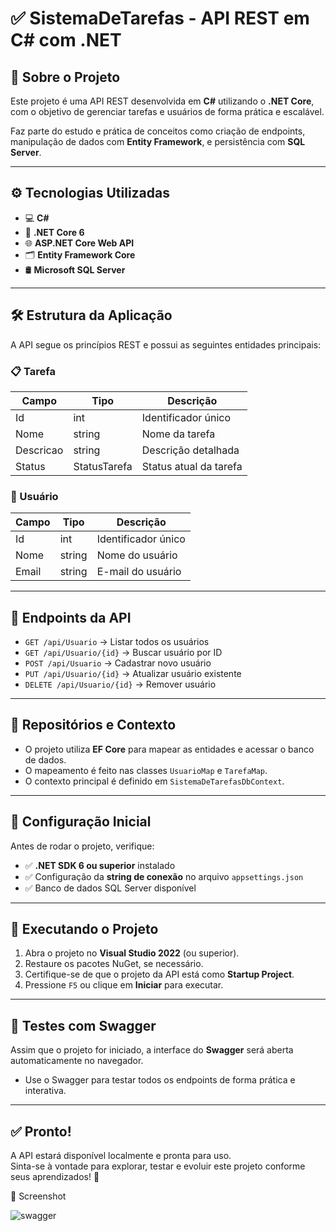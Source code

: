 # ✅ SistemaDeTarefas - API REST em C# com .NET

## 📌 Sobre o Projeto

Este projeto é uma API REST desenvolvida em **C#** utilizando o **.NET Core**, com o objetivo de gerenciar tarefas e usuários de forma prática e escalável.  

Faz parte do estudo e prática de conceitos como criação de endpoints, manipulação de dados com **Entity Framework**, e persistência com **SQL Server**.

---

## ⚙️ Tecnologias Utilizadas

- 💻 **C#**
- 🚀 **.NET Core 6**
- 🌐 **ASP.NET Core Web API**
- 🗂 **Entity Framework Core**
- 🛢 **Microsoft SQL Server**

---

## 🛠️ Estrutura da Aplicação

A API segue os princípios REST e possui as seguintes entidades principais:

### 📋 Tarefa

| Campo     | Tipo          | Descrição                |
|-----------|---------------|--------------------------|
| Id        | int           | Identificador único      |
| Nome      | string        | Nome da tarefa           |
| Descricao | string        | Descrição detalhada      |
| Status    | StatusTarefa  | Status atual da tarefa   |

### 👤 Usuário

| Campo | Tipo   | Descrição            |
|-------|--------|----------------------|
| Id    | int    | Identificador único  |
| Nome  | string | Nome do usuário      |
| Email | string | E-mail do usuário    |

---

## 🔗 Endpoints da API

- `GET /api/Usuario` → Listar todos os usuários  
- `GET /api/Usuario/{id}` → Buscar usuário por ID  
- `POST /api/Usuario` → Cadastrar novo usuário  
- `PUT /api/Usuario/{id}` → Atualizar usuário existente  
- `DELETE /api/Usuario/{id}` → Remover usuário  

---

## 🧩 Repositórios e Contexto

- O projeto utiliza **EF Core** para mapear as entidades e acessar o banco de dados.
- O mapeamento é feito nas classes `UsuarioMap` e `TarefaMap`.
- O contexto principal é definido em `SistemaDeTarefasDbContext`.

---

## 🔧 Configuração Inicial

Antes de rodar o projeto, verifique:

- ✅ **.NET SDK 6 ou superior** instalado  
- ✅ Configuração da **string de conexão** no arquivo `appsettings.json`  
- ✅ Banco de dados SQL Server disponível

---

## 🚀 Executando o Projeto

1. Abra o projeto no **Visual Studio 2022** (ou superior).
2. Restaure os pacotes NuGet, se necessário.
3. Certifique-se de que o projeto da API está como **Startup Project**.
4. Pressione `F5` ou clique em **Iniciar** para executar.

---

## 🧪 Testes com Swagger

Assim que o projeto for iniciado, a interface do **Swagger** será aberta automaticamente no navegador.

- Use o Swagger para testar todos os endpoints de forma prática e interativa.

---

## ✅ Pronto!

A API estará disponível localmente e pronta para uso.  
Sinta-se à vontade para explorar, testar e evoluir este projeto conforme seus aprendizados! 🚀

📸 Screenshot

![swagger](https://github.com/user-attachments/assets/3967182c-cb57-4a04-bae8-f374584e38b2)

